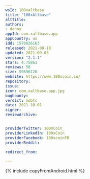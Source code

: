 ```yaml
---
wsId: 100xaltbase
title: "100xAltbase"
altTitle: 
authors:
- danny
appId: com.xaltbase.app
appCountry: us
idd: 1570826163
released: 2021-08-18
updated: 2021-09-03
version: "2.1.1"
stars: 4.75861
reviews: 58
size: 59696128
website: https://www.100xcoin.io/
repository: 
issue: 
icon: com.xaltbase.app.jpg
bugbounty: 
verdict: nobtc
date: 2021-10-01
signer: 
reviewArchive:


providerTwitter: 100XCoin_
providerLinkedIn: 100xCoin
providerFacebook: 100xcoinFB
providerReddit: 

redirect_from:

---
```


 {% include copyFromAndroid.html %}
